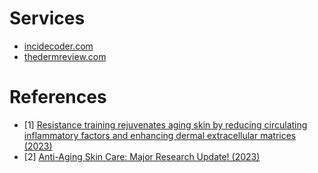 # Services
- [incidecoder.com](https://incidecoder.com/)
- [thedermreview.com](https://thedermreview.com/)

# References

- [1] [Resistance training rejuvenates aging skin by reducing circulating inflammatory factors and enhancing dermal extracellular matrices (2023)](https://www.nature.com/articles/s41598-023-37207-9)
- [2] [Anti-Aging Skin Care: Major Research Update! (2023)](https://www.youtube.com/watch?v=40W9PO-z2vU)